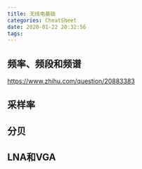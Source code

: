 ```yaml
---
title: 无线电基础
categories: CheatSheet
date: 2020-01-22 20:32:56
tags:
---
```


## 频率、频段和频谱

https://www.zhihu.com/question/20883383

## 采样率

## 分贝

## LNA和VGA
